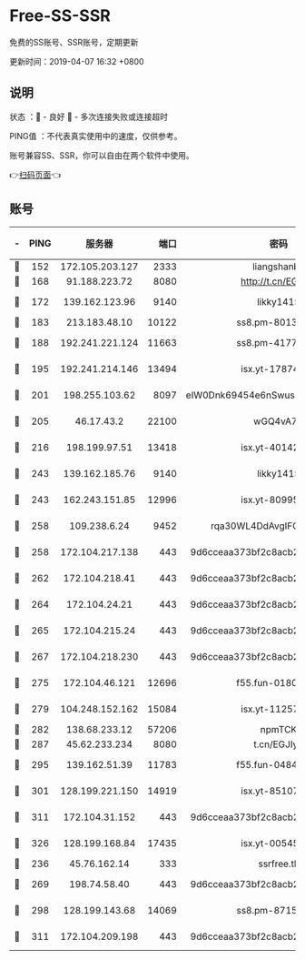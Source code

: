 # Free-SS-SSR

免费的SS账号、SSR账号，定期更新

更新时间：2019-04-07 16:32 +0800

## 说明

状态     ：🙂 - 良好 🙁 - 多次连接失败或连接超时

PING值   ：不代表真实使用中的速度，仅供参考。

账号兼容SS、SSR，你可以自由在两个软件中使用。

👉[扫码页面](https://liesauer.github.io/Free-SS-SSR/)👈

## 账号

|-|PING|服务器|端口|密码|加密方式|区域|
|:----:|:----:|:-----:|-----:|:----:|:----:|:----:|
|🙂|152|172.105.203.127|2333|liangshanbo|chacha20|JP|
|🙂|168|91.188.223.72|8080|http://t.cn/EGJIyrl|rc4-md5|RU|
|🙂|172|139.162.123.96|9140|likky1415|aes-256-cfb|JP|
|🙂|183|213.183.48.10|10122|ss8.pm-80138879|rc4-md5|RU|
|🙂|188|192.241.221.124|11663|ss8.pm-41772299|aes-256-cfb|US|
|🙂|195|192.241.214.146|13494|isx.yt-17874005|aes-256-cfb|US|
|🙂|201|198.255.103.62|8097|eIW0Dnk69454e6nSwuspv9DmS201tQ0D|aes-256-cfb|US|
|🙂|205|46.17.43.2|22100|wGQ4vA7D|aes-256-gcm|RU|
|🙂|216|198.199.97.51|13418|isx.yt-40142272|aes-256-cfb|US|
|🙂|243|139.162.185.76|9140|likky1415|aes-256-cfb|DE|
|🙂|243|162.243.151.85|12996|isx.yt-80995578|aes-256-cfb|US|
|🙂|258|109.238.6.24|9452|rqa30WL4DdAvgIFG6Fs3znzTa|aes-256-cfb|FR|
|🙂|258|172.104.217.138|443|9d6cceaa373bf2c8acb22e60b6a58be6|aes-256-cfb|US|
|🙂|262|172.104.218.41|443|9d6cceaa373bf2c8acb22e60b6a58be6|aes-256-cfb|US|
|🙂|264|172.104.24.21|443|9d6cceaa373bf2c8acb22e60b6a58be6|aes-256-cfb|US|
|🙂|265|172.104.215.24|443|9d6cceaa373bf2c8acb22e60b6a58be6|aes-256-cfb|US|
|🙂|267|172.104.218.230|443|9d6cceaa373bf2c8acb22e60b6a58be6|aes-256-cfb|US|
|🙂|275|172.104.46.121|12696|f55.fun-01805211|aes-256-cfb|SG|
|🙂|279|104.248.152.162|15084|isx.yt-11257150|aes-256-cfb|SG|
|🙂|282|138.68.233.12|57206|npmTCK|rc4-md5|US|
|🙂|287|45.62.233.234|8080|t.cn/EGJIyrl|rc4-md5|CA|
|🙂|295|139.162.51.39|11783|f55.fun-04843983|aes-256-cfb|SG|
|🙂|301|128.199.221.150|14919|isx.yt-85107538|aes-256-cfb|SG|
|🙂|311|172.104.31.152|443|9d6cceaa373bf2c8acb22e60b6a58be6|aes-256-cfb|US|
|🙂|326|128.199.168.84|17435|isx.yt-00545215|aes-256-cfb|SG|
|🙂|236|45.76.162.14|333|ssrfree.tk|rc4|SG|
|🙂|269|198.74.58.40|443|9d6cceaa373bf2c8acb22e60b6a58be6|aes-256-cfb|US|
|🙂|298|128.199.143.68|14069|ss8.pm-87154822|aes-256-cfb|SG|
|🙁|311|172.104.209.198|443|9d6cceaa373bf2c8acb22e60b6a58be6|aes-256-cfb|US|
